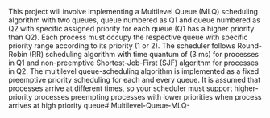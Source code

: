 This project will involve implementing a Multilevel Queue (MLQ) scheduling algorithm with two queues, 
queue numbered as Q1 and queue numbered as Q2 with specific assigned priority for each queue (Q1 has 
a higher priority than Q2). Each process must occupy the respective queue with specific priority range 
according to its priority (1 or 2). The scheduler follows Round-Robin (RR) scheduling algorithm with time 
quantum of (3 ms) for processes in Q1 and non-preemptive Shortest-Job-First (SJF) algorithm for processes 
in Q2. The multilevel queue-scheduling algorithm is implemented as a fixed preemptive priority scheduling
for each and every queue. It is assumed that processes arrive at different times, so your scheduler must 
support higher-priority processes preempting processes with lower priorities when process arrives at high 
priority queue# Multilevel-Queue-MLQ-
